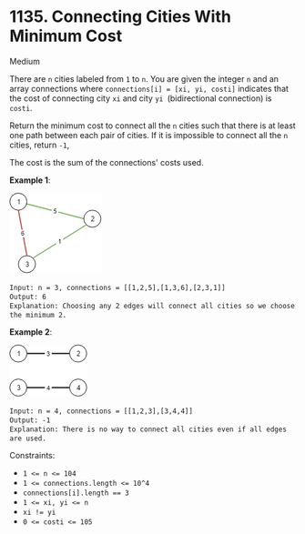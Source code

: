 # 1135. Connecting Cities With Minimum Cost 
      
Medium
      
There are `n` cities labeled from `1` to `n`. You are given the integer `n` and an array connections 
where `connections[i] = [xi, yi, costi]` indicates that the cost of connecting city `xi` and city 
`yi `(bidirectional connection) is `costi`.

Return the minimum cost to connect all the `n` cities such that there is at least one path between 
each pair of cities. If it is impossible to connect all the `n` cities, return `-1`,

The cost is the sum of the connections' costs used.

**Example 1**:

![ex1](ex1.png)
```
Input: n = 3, connections = [[1,2,5],[1,3,6],[2,3,1]]
Output: 6
Explanation: Choosing any 2 edges will connect all cities so we choose the minimum 2.
```

**Example 2**:

![ex2](ex2.png)
```
Input: n = 4, connections = [[1,2,3],[3,4,4]]
Output: -1
Explanation: There is no way to connect all cities even if all edges are used.
```

Constraints:

* `1 <= n <= 104`
* `1 <= connections.length <= 10^4`
* `connections[i].length == 3`
* `1 <= xi, yi <= n`
* `xi != yi`
* `0 <= costi <= 105`